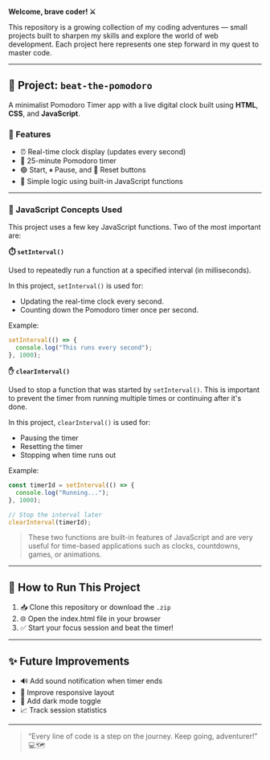**Welcome, brave coder! ⚔️**

This repository is a growing collection of my coding adventures — small projects built to sharpen my skills and explore the world of web development. Each project here represents one step forward in my quest to master code.

---

## 📁 Project: ` beat-the-pomodoro `

A minimalist Pomodoro Timer app with a live digital clock built using **HTML**, **CSS**, and **JavaScript**.

### 🔧 Features
- ⏰ Real-time clock display (updates every second)
- 🍅 25-minute Pomodoro timer
- 🟢 Start, ⏸ Pause, and 🔄 Reset buttons
- 🧠 Simple logic using built-in JavaScript functions

---

### 🧠 JavaScript Concepts Used

This project uses a few key JavaScript functions. Two of the most important are:

**⏱️ ` setInterval() `**

Used to repeatedly run a function at a specified interval (in milliseconds).

In this project, ` setInterval() ` is used for:
* Updating the real-time clock every second.
* Counting down the Pomodoro timer once per second.

Example:
```js
setInterval(() => {
  console.log("This runs every second");
}, 1000);
```

**✋ ` clearInterval() `**

Used to stop a function that was started by ` setInterval() `.
This is important to prevent the timer from running multiple times or continuing after it's done.

In this project, ` clearInterval() ` is used for:
* Pausing the timer
* Resetting the timer
* Stopping when time runs out

Example:
```js
const timerId = setInterval(() => {
  console.log("Running...");
}, 1000);

// Stop the interval later
clearInterval(timerId);
```

> These two functions are built-in features of JavaScript and are very useful for time-based applications such as clocks, countdowns, games, or animations.

---

## 🚀 How to Run This Project

1. 📥 Clone this repository or download the `.zip`
2. 🌐 Open the index.html file in your browser
3. ✅ Start your focus session and beat the timer!

---

## ✨ Future Improvements

* 🔊 Add sound notification when timer ends
* 🎨 Improve responsive layout
* 🌙 Add dark mode toggle
* 📈 Track session statistics

---

> “Every line of code is a step on the journey. Keep going, adventurer!” 💻🗺️

